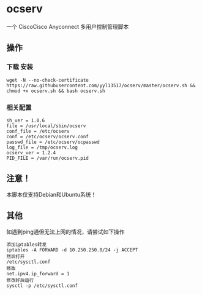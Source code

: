 # ocserv
一个 CiscoCisco Anyconnect 多用户控制管理脚本

## 操作
### 下载 安装
```
wget -N --no-check-certificate https://raw.githubusercontent.com/yyl13517/ocserv/master/ocserv.sh && chmod +x ocserv.sh && bash ocserv.sh
```
### 相关配置
```
sh_ver = 1.0.6
file = /usr/local/sbin/ocserv
conf_file = /etc/ocserv
conf = /etc/ocserv/ocserv.conf
passwd_file = /etc/ocserv/ocpasswd
log_file = /tmp/ocserv.log
ocserv_ver = 1.2.4
PID_FILE = /var/run/ocserv.pid
```

## 注意！
本脚本仅支持Debian和Ubuntu系统！

## 其他
如遇到ping通但无法上网的情况，请尝试如下操作
```
添加iptables转发
iptables -A FORWARD -d 10.250.250.0/24 -j ACCEPT
然后打开
/etc/sysctl.conf
修改
net.ipv4.ip_forward = 1
修改好后运行
sysctl -p /etc/sysctl.conf
```
